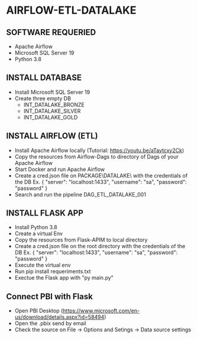 # AIRFLOW-ETL-DATALAKE

## SOFTWARE REQUERIED

- Apache Airflow
- Microsoft SQL Server 19
- Python 3.8

## INSTALL DATABASE

- Install Microsoft SQL Server 19
- Create three empty DB
  - INT_DATALAKE_BRONZE
  - INT_DATALAKE_SILVER
  - INT_DATALAKE_GOLD

## INSTALL AIRFLOW (ETL)

- Install Apache Airflow locally (Tutorial: https://youtu.be/aTaytcxy2Ck)
- Copy the resources from Airflow-Dags to directory of Dags of your Apache Airflow
- Start Docker and run Apache Airflow
- Create a cred.json file on PACKAGE\DATALAKE\ with the credentials of the DB 
  Ex. 
    {
        "server": "localhost:1433",
        "username": "sa",
        "password": "password"
    }
- Search and run the pipeline DAG_ETL_DATALAKE_001


## INSTALL FLASK APP

- Install Python 3.8
- Create a virtual Env
- Copy the resources from Flask-APIM to local directory
- Create a cred.json file on the root directory with the credentials of the DB 
  Ex. 
    {
        "server": "localhost:1433",
        "username": "sa",
        "password": "password"
    }
- Execute the virtual env
- Run pip install requeriments.txt
- Exectue the Flask app with "py main.py"

## Connect PBI with Flask
- Open PBI Desktop (https://www.microsoft.com/en-us/download/details.aspx?id=58494)
- Open the .pbix send by email
- Check the source on File -> Options and Setings -> Data source settings
